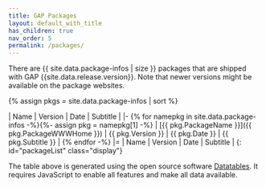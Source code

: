 ```yaml
---
title: GAP Packages
layout: default_with_title
has_children: true
nav_order: 5
permalink: /packages/
---
```


<!-- load datatables -->
<script src="{{ site.baseurl }}/assets/js/datatables.min.js?version=1"></script>

<script type="module" src="{{ site.baseurl }}/assets/js/loadPackageTable.js?version=4"></script>

<!-- List of deposited packages -->
There are {{ site.data.package-infos | size }} packages that are shipped with GAP {{site.data.release.version}}.
Note that newer versions might be available on the package websites.

<!-- Create a table so it can be filled by Datatables -->
{% assign pkgs = site.data.package-infos | sort %}

| Name | Version | Date | Subtitle |
|-
{% for namepkg in site.data.package-infos -%}{%- assign pkg = namepkg[1] -%}
| [{{ pkg.PackageName }}]({{ pkg.PackageWWWHome }}) | {{ pkg.Version }} | {{ pkg.Date }} | {{ pkg.Subtitle }} |
{% endfor -%}
|=
| Name | Version | Date | Subtitle |
{: id="packageList" class="display"}

The table above is generated using the open source software [Datatables](https://datatables.net/).
It requires JavaScript to enable all features and make all data available.
